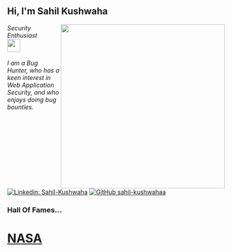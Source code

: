 <h2> Hi, I'm Sahil Kushwaha</h2>
<img align='right' src="https://github-readme-stats.vercel.app/api?username=sahil-kushwahaa&show_icons=true&theme=radical" width="380">
<p><em>Security Enthusiast <br><img src="https://media.giphy.com/media/WUlplcMpOCEmTGBtBW/giphy.gif" width="30"><br><br>
 I am a Bug Hunter, who has a keen interest in Web Application Security, and who enjoys doing bug bounties.
</em></p>


[![Linkedin: Sahil-Kushwaha](https://i.sstatic.net/gVE0j.png/follow/sahil-kushwahaa?style=flat-square)](https://www.linkedin.com/in/sahil-kushwaha-ba67b0285/)
[![GitHub sahil-kushwahaa](https://i.sstatic.net/tskMh.png/followers/sahil-kushwahaa?label=follow%20github&style=flat-square)](https://github.com/sahil-kushwahaa)
<br>

### Hall Of Fames...

# [NASA](https://drive.google.com/file/d/1YBNFuQJKI9n4XcSTE1dPI0mxTm0ahNCd/view)

